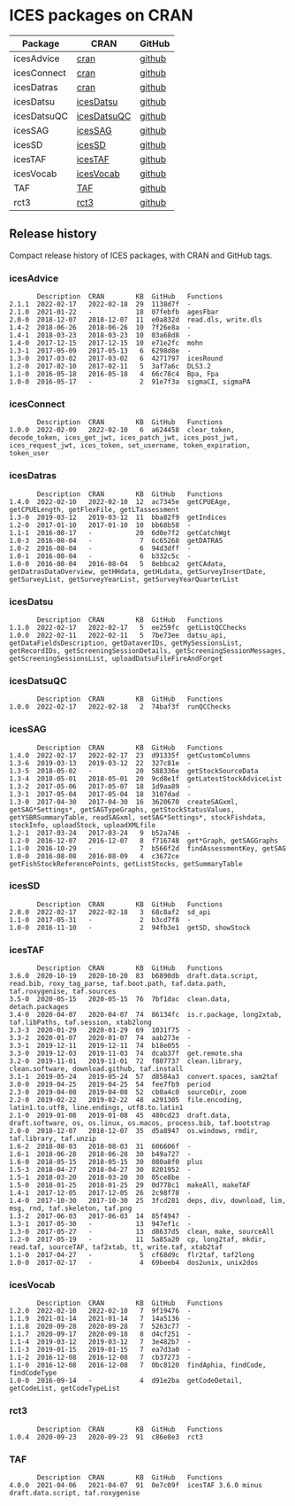 # ICES packages on CRAN

Package     | CRAN                                                          | GitHub
----------- | ------------------------------------------------------------- | ------
icesAdvice  | [cran](https://cran.r-project.org/package=icesAdvice)         | [github](https://github.com/ices-tools-prod/icesAdvice)
icesConnect | [cran](https://cran.r-project.org/package=icesConnect)        | [github](https://github.com/ices-tools-prod/icesConnect)
icesDatras  | [cran](https://cran.r-project.org/package=icesDatras)         | [github](https://github.com/ices-tools-prod/icesDatras)
icesDatsu   | [icesDatsu](https://cran.r-project.org/package=icesDatsu)     | [github](https://github.com/ices-tools-prod/icesDatsu)
icesDatsuQC | [icesDatsuQC](https://cran.r-project.org/package=icesDatsuQC) | [github](https://github.com/ices-tools-prod/icesDatsuQC)
icesSAG     | [icesSAG](https://cran.r-project.org/package=icesSAG)         | [github](https://github.com/ices-tools-prod/icesSAG)
icesSD      | [icesSD](https://cran.r-project.org/package=icesSD)           | [github](https://github.com/ices-tools-prod/icesSD)
icesTAF     | [icesTAF](https://cran.r-project.org/package=icesTAF)         | [github](https://github.com/ices-tools-prod/icesTAF)
icesVocab   | [icesVocab](https://cran.r-project.org/package=icesVocab)     | [github](https://github.com/ices-tools-prod/icesVocab)
TAF         | [TAF](https://cran.r-project.org/package=TAF)                 | [github](https://github.com/ices-tools-prod/TAF)
rct3        | [rct3](https://cran.r-project.org/package=rct3)               | [github](https://github.com/ices-tools-prod/rct3)

## Release history

Compact release history of ICES packages, with CRAN and GitHub tags.

### icesAdvice

```
       Description  CRAN        KB  GitHub   Functions
2.1.1  2022-02-17   2022-02-18  29  1138d7f  -
2.1.0  2021-01-22   -           18  07febfb  agesFbar
2.0-0  2018-12-07   2018-12-07  11  e0a832d  read.dls, write.dls
1.4-2  2018-06-26   2018-06-26  10  7f26e8a  -
1.4-1  2018-03-23   2018-03-23  10  03a68d8  -
1.4-0  2017-12-15   2017-12-15  10  e71e2fc  mohn
1.3-1  2017-05-09   2017-05-13   6  6298d8e  -
1.3-0  2017-03-02   2017-03-02   6  4271797  icesRound
1.2-0  2017-02-10   2017-02-11   5  3af7a6c  DLS3.2
1.1-0  2016-05-18   2016-05-18   4  66c78c4  Bpa, Fpa
1.0-0  2016-05-17   -            2  91e7f3a  sigmaCI, sigmaPA
```

### icesConnect

```
       Description  CRAN        KB  GitHub   Functions
1.0.0  2022-02-09   2022-02-10   6  a624458  clear_token, decode_token, ices_get_jwt, ices_patch_jwt, ices_post_jwt, ices_request_jwt, ices_token, set_username, token_expiration, token_user
```

### icesDatras

```
       Description  CRAN        KB  GitHub   Functions
1.4.0  2022-02-10   2022-02-10  12  ac7345e  getCPUEAge, getCPUELength, getFlexFile, getLTassessment
1.3-0  2019-03-12   2019-03-12  11  bba82f9  getIndices
1.2-0  2017-01-10   2017-01-10  10  bb68b58  -
1.1-1  2016-08-17   -           20  6d0e7f2  getCatchWgt
1.0-3  2016-08-04   -            7  6c65268  getDATRAS
1.0-2  2016-08-04   -            6  94d3dff  -
1.0-1  2016-08-04   -            6  b332c5c  -
1.0-0  2016-08-04   2016-08-04   5  8ebbca2  getCAdata, getDatrasDataOverview, getHHdata, getHLdata, getSurveyInsertDate, getSurveyList, getSurveyYearList, getSurveyYearQuarterList
```

### icesDatsu

```
       Description  CRAN        KB  GitHub   Functions
1.1.0  2022-02-17   2022-02-17   5  ee259fc  getListQCChecks
1.0.0  2022-02-11   2022-02-11   5  7be73ee  datsu_api, getDataFieldsDescription, getDataverIDs, getMySessionsList, getRecordIDs, getScreeningSessionDetails, getScreeningSessionMessages, getScreeningSessionsList, uploadDatsuFileFireAndForget
```

### icesDatsuQC

```
       Description  CRAN        KB  GitHub   Functions
1.0.0  2022-02-17   2022-02-18   2  74baf3f  runQCChecks
```

### icesSAG

```
       Description  CRAN        KB  GitHub   Functions
1.4.0  2022-02-17   2022-02-17  23  d91335f  getCustomColumns
1.3-6  2019-03-13   2019-03-12  22  327c81e  -
1.3-5  2018-05-02   -           20  588336e  getStockSourceData
1.3-4  2018-05-01   2018-05-01  20  9cd8e1f  getLatestStockAdviceList
1.3-2  2017-05-06   2017-05-07  18  1d9aa89  -
1.3-1  2017-05-04   2017-05-04  18  3107dad  -
1.3-0  2017-04-30   2017-04-30  16  3620670  createSAGxml, getSAG*Settings*, getSAGTypeGraphs, getStockStatusValues, getYSBRSummaryTable, readSAGxml, setSAG*Settings*, stockFishdata, stockInfo, uploadStock, uploadXMLfile
1.2-1  2017-03-24   2017-03-24   9  b52a746  -
1.2-0  2016-12-07   2016-12-07   8  f716748  get*Graph, getSAGGraphs
1.1-0  2016-10-29   -            7  b566f2d  findAssessmentKey, getSAG
1.0-0  2016-08-08   2016-08-09   4  c3672ce  getFishStockReferencePoints, getListStocks, getSummaryTable
```

### icesSD

```
       Description  CRAN        KB  GitHub   Functions
2.0.0  2022-02-17   2022-02-18   3  68c8af2  sd_api
1.1-0  2017-05-31   -            2  b3cd7f8  -
1.0-0  2016-11-10   -            2  94fb3e1  getSD, showStock
```

### icesTAF

```
       Description  CRAN        KB  GitHub   Functions
3.6.0  2020-10-19   2020-10-20  83  b6890db  draft.data.script, read.bib, roxy_tag_parse, taf.boot.path, taf.data.path, taf.roxygenise, taf.sources
3.5-0  2020-05-15   2020-05-15  76  7bf1dac  clean.data, detach.packages
3.4-0  2020-04-07   2020-04-07  74  86134fc  is.r.package, long2xtab, taf.libPaths, taf.session, xtab2long
3.3-3  2020-01-29   2020-01-29  69  1031f75  -
3.3-2  2020-01-07   2020-01-07  74  aab273e  -
3.3-1  2019-12-11   2019-12-11  74  b18e055  -
3.3-0  2019-12-03   2019-11-03  74  dcab37f  get.remote.sha
3.2-0  2019-11-01   2019-11-01  72  f807737  clean.library, clean.software, download.github, taf.install
3.1-1  2019-05-24   2019-05-24  57  d8584a3  convert.spaces, sam2taf
3.0-0  2019-04-25   2019-04-25  54  fee7fb9  period
2.3-0  2019-04-08   2019-04-08  52  cb0a4c0  sourceDir, zoom
2.2-0  2019-02-22   2019-02-22  48  a291305  file.encoding, latin1.to.utf8, line.endings, utf8.to.latin1
2.1-0  2019-01-08   2019-01-08  45  480cd23  draft.data, draft.software, os, os.linux, os.macos, process.bib, taf.bootstrap
2.0-0  2018-12-07   2018-12-07  35  d5a8947  os.windows, rmdir, taf.library, taf.unzip
1.6-2  2018-08-03   2018-08-03  31  606606f  -
1.6-1  2018-06-28   2018-06-28  30  b49a727  -
1.6-0  2018-05-15   2018-05-15  30  080a8f0  plus
1.5-3  2018-04-27   2018-04-27  30  8201952  -
1.5-1  2018-03-20   2018-03-20  30  05ce8be  -
1.5-0  2018-01-25   2018-01-25  29  0d778c1  makeAll, makeTAF
1.4-1  2017-12-05   2017-12-05  26  2c98f78  -
1.4-0  2017-10-30   2017-10-30  25  3fcd281  deps, div, download, lim, msg, rnd, taf.skeleton, taf.png
1.3-2  2017-06-03   2017-06-03  14  85f4947  -
1.3-1  2017-05-30   -           13  947ef1c  -
1.3-0  2017-05-27   -           13  d8637d5  clean, make, sourceAll
1.2-0  2017-05-19   -           11  5a85a20  cp, long2taf, mkdir, read.taf, sourceTAF, taf2xtab, tt, write.taf, xtab2taf
1.1-0  2017-04-27   -            5  cf68d9c  flr2taf, taf2long
1.0-0  2017-02-17   -            4  69beeb4  dos2unix, unix2dos
```

### icesVocab

```
       Description  CRAN        KB  GitHub   Functions
1.2.0  2022-02-10   2022-02-10   7  9f19476  -
1.1.9  2021-01-14   2021-01-14   7  14a5136  -
1.1.8  2020-09-28   2020-09-28   7  5263c77  -
1.1.7  2020-09-17   2020-09-18   8  d4cf251  -
1.1-4  2019-03-12   2019-03-12   7  3e482b7  -
1.1-3  2019-01-15   2019-01-15   7  ea7d3a0  -
1.1-2  2016-12-08   2016-12-08   7  cb37273  -
1.1-0  2016-12-08   2016-12-08   7  0bc8120  findAphia, findCode, findCodeType
1.0-0  2016-09-14   -            4  d91e2ba  getCodeDetail, getCodeList, getCodeTypeList
```

### rct3

```
       Description  CRAN        KB  GitHub   Functions
1.0.4  2020-09-23   2020-09-23  91  c86e8e3  rct3
```

### TAF

```
       Description  CRAN        KB  GitHub   Functions
4.0.0  2021-04-06   2021-04-07  91  0e7c09f  icesTAF 3.6.0 minus draft.data.script, taf.roxygenise
```
